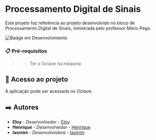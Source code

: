 # Processamento Digital de Sinais

Este projeto faz referência ao projeto desenvolvido no bloco de Processamento Digital de Sinais, ministrada pelo professor Mário Pego.


![Badge em Desenvolvimento](http://img.shields.io/static/v1?label=STATUS&message=EM%20DESENVOLVIMENTO&color=GREEN&style=for-the-badge)


### 📋 Pré-requisitos
>> Ter o Octave na máquina 

## 📁 Acesso ao projeto
A aplicação pode ser acessada no Octave.

## ✒️ Autores

* **Eloy** - *Desenvolvedor* - [Eloy](https://github.com/linkParaPerfil)
* **Henrique** - *Desenvolvedor* - [Henrique](https://github.com/linkParaPerfil)
* **Iasmim** - *Desenvolvedora* - [Iasmim](https://github.com/iasmimsilveira)